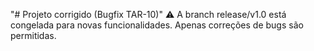 "# Projeto corrigido (Bugfix TAR-10)" 
⚠️ A branch release/v1.0 está congelada para novas funcionalidades.
Apenas correções de bugs são permitidas.
